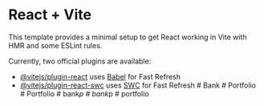 # React + Vite

This template provides a minimal setup to get React working in Vite with HMR and some ESLint rules.

Currently, two official plugins are available:

- [@vitejs/plugin-react](https://github.com/vitejs/vite-plugin-react/blob/main/packages/plugin-react/README.md) uses [Babel](https://babeljs.io/) for Fast Refresh
- [@vitejs/plugin-react-swc](https://github.com/vitejs/vite-plugin-react-swc) uses [SWC](https://swc.rs/) for Fast Refresh
#   B a n k  
 #   P o r t f o l i o  
 #   P o r t f o l i o  
 #   b a n k _ p  
 #   b a n k _ p  
 #   p o r t f o l i o  
 